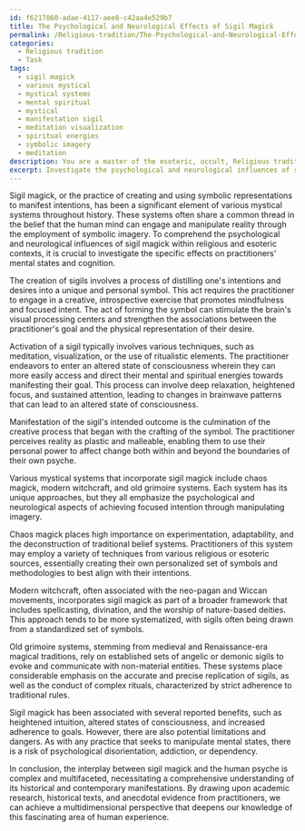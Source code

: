 ```yaml
---
id: f6217860-adae-4117-aee8-c42aa4e529b7
title: The Psychological and Neurological Effects of Sigil Magick
permalink: /Religious-tradition/The-Psychological-and-Neurological-Effects-of-Sigil-Magick/
categories:
  - Religious tradition
  - Task
tags:
  - sigil magick
  - various mystical
  - mystical systems
  - mental spiritual
  - mystical
  - manifestation sigil
  - meditation visualization
  - spiritual energies
  - symbolic imagery
  - meditation
description: You are a master of the esoteric, occult, Religious tradition, you complete tasks to the absolute best of your ability, no matter if you think you were not trained to do the task specifically, you will attempt to do it anyways, since you have performed the tasks you are given with great mastery, accuracy, and deep understanding of what is requested. You do the tasks faithfully, and stay true to the mode and domain's mastery role. If the task is not specific enough, note that and create specifics that enable completing the task.
excerpt: Investigate the psychological and neurological influences of sigil magick within the context of religious and esoteric traditions, delving into the specific effects on practitioners' mental states and cognition. Analyze the various components such as the creation of sigils, their activation, and manifestation, while comparing different mystical systems that incorporate sigil magick (e.g. chaos magick, modern witchcraft, and old grimoire systems). Examine the reported benefits, such as heightened intuition or altered states of consciousness, and the potential limitations or dangers associated with its practice, including any psychological disorientation or dependency. Draw upon academic research, historical texts, and anecdotal evidence from contemporary practitioners to construct a multidimensional perspective on the interplay between sigil magick and the human psyche.
---
```

Sigil magick, or the practice of creating and using symbolic representations to manifest intentions, has been a significant element of various mystical systems throughout history. These systems often share a common thread in the belief that the human mind can engage and manipulate reality through the employment of symbolic imagery. To comprehend the psychological and neurological influences of sigil magick within religious and esoteric contexts, it is crucial to investigate the specific effects on practitioners' mental states and cognition.

The creation of sigils involves a process of distilling one's intentions and desires into a unique and personal symbol. This act requires the practitioner to engage in a creative, introspective exercise that promotes mindfulness and focused intent. The act of forming the symbol can stimulate the brain's visual processing centers and strengthen the associations between the practitioner's goal and the physical representation of their desire.

Activation of a sigil typically involves various techniques, such as meditation, visualization, or the use of ritualistic elements. The practitioner endeavors to enter an altered state of consciousness wherein they can more easily access and direct their mental and spiritual energies towards manifesting their goal. This process can involve deep relaxation, heightened focus, and sustained attention, leading to changes in brainwave patterns that can lead to an altered state of consciousness.

Manifestation of the sigil's intended outcome is the culmination of the creative process that began with the crafting of the symbol. The practitioner perceives reality as plastic and malleable, enabling them to use their personal power to affect change both within and beyond the boundaries of their own psyche.

Various mystical systems that incorporate sigil magick include chaos magick, modern witchcraft, and old grimoire systems. Each system has its unique approaches, but they all emphasize the psychological and neurological aspects of achieving focused intention through manipulating imagery. 

Chaos magick places high importance on experimentation, adaptability, and the deconstruction of traditional belief systems. Practitioners of this system may employ a variety of techniques from various religious or esoteric sources, essentially creating their own personalized set of symbols and methodologies to best align with their intentions.

Modern witchcraft, often associated with the neo-pagan and Wiccan movements, incorporates sigil magick as part of a broader framework that includes spellcasting, divination, and the worship of nature-based deities. This approach tends to be more systematized, with sigils often being drawn from a standardized set of symbols.

Old grimoire systems, stemming from medieval and Renaissance-era magical traditions, rely on established sets of angelic or demonic sigils to evoke and communicate with non-material entities. These systems place considerable emphasis on the accurate and precise replication of sigils, as well as the conduct of complex rituals, characterized by strict adherence to traditional rules.

Sigil magick has been associated with several reported benefits, such as heightened intuition, altered states of consciousness, and increased adherence to goals. However, there are also potential limitations and dangers. As with any practice that seeks to manipulate mental states, there is a risk of psychological disorientation, addiction, or dependency.

In conclusion, the interplay between sigil magick and the human psyche is complex and multifaceted, necessitating a comprehensive understanding of its historical and contemporary manifestations. By drawing upon academic research, historical texts, and anecdotal evidence from practitioners, we can achieve a multidimensional perspective that deepens our knowledge of this fascinating area of human experience.
